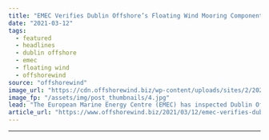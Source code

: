 ```yaml
---
title: "EMEC Verifies Dublin Offshore’s Floating Wind Mooring Component"
date: "2021-03-12"
tags: 
  - featured
  - headlines
  - dublin offshore
  - emec
  - floating wind
  - offshorewind
source: "offshorewind"
image_url: "https://cdn.offshorewind.biz/wp-content/uploads/sites/2/2021/03/12093003/Mooring-LDR-deployment_Dublin-Offshore.jpg"
image_fp: "/assets/img/post_thumbnails/4.jpg"
lead: "The European Marine Energy Centre (EMEC) has inspected Dublin Offshore&#8217;s mooring load reduction device"
article_url: "https://www.offshorewind.biz/2021/03/12/emec-verifies-dublin-offshores-floating-wind-mooring-component/"
---
```


---
